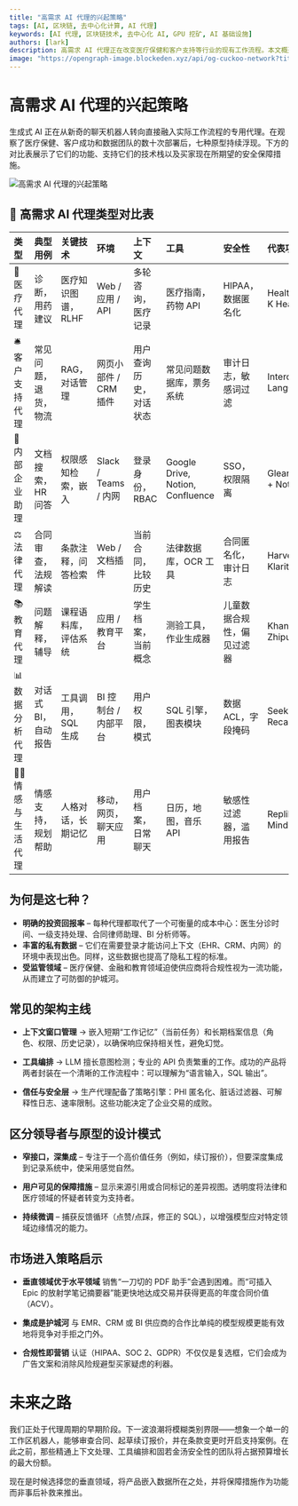```yaml
---
title: "高需求 AI 代理的兴起策略"
tags: [AI, 区块链, 去中心化计算, AI 代理]
keywords: [AI 代理, 区块链技术, 去中心化 AI, GPU 挖矿, AI 基础设施]
authors: [lark]
description: 高需求 AI 代理正在改变医疗保健和客户支持等行业的现有工作流程。本文概述了七种关键的 AI 代理原型、其技术以及为确保合规性和信任所需的安全性措施。
image: "https://opengraph-image.blockeden.xyz/api/og-cuckoo-network?title=%E9%AB%98%E9%9C%80%E6%B1%82%20AI%20%E4%BB%A3%E7%90%86%E7%9A%84%E5%85%B4%E8%B5%B7%E7%AD%96%E7%95%A5"
---
```


# 高需求 AI 代理的兴起策略

生成式 AI 正在从新奇的聊天机器人转向直接融入实际工作流程的专用代理。在观察了医疗保健、客户成功和数据团队的数十次部署后，七种原型持续浮现。下方的对比表展示了它们的功能、支持它们的技术栈以及买家现在所期望的安全保障措施。

![高需求 AI 代理的兴起策略](https://opengraph-image.blockeden.xyz/api/og-cuckoo-network?title=%E9%AB%98%E9%9C%80%E6%B1%82%20AI%20%E4%BB%A3%E7%90%86%E7%9A%84%E5%85%B4%E8%B5%B7%E7%AD%96%E7%95%A5)

## 🔧 高需求 AI 代理类型对比表

| 类型                             | 典型用例                          | 关键技术                       | 环境                    | 上下文                                   | 工具                            | 安全性                             | 代表项目 |
| :------------------------------- | :------------------------------------------ | :-------------------------------------- | :------------------------------ | :---------------------------------------- | :-------------------------------- | :------------------------------------ | :----------------------- |
| 🏥 医疗代理                 | 诊断，用药建议               | 医疗知识图谱，RLHF         | Web / 应用 / API                | 多轮咨询，医疗记录 | 医疗指南，药物 API    | HIPAA，数据匿名化            | HealthGPT, K Health     |
| 🛎 客户支持代理        | 常见问题，退货，物流                    | RAG，对话管理               | 网页小部件 / CRM 插件        | 用户查询历史，对话状态    | 常见问题数据库，票务系统         | 审计日志，敏感词过滤 | Intercom, LangChain     |
| 🏢 内部企业助理 | 文档搜索，HR 问答                   | 权限感知检索，嵌入 | Slack / Teams / 内网       | 登录身份，RBAC                      | Google Drive, Notion, Confluence | SSO，权限隔离            | Glean, GPT + Notion     |
| ⚖️ 法律代理                   | 合同审查，法规解读 | 条款注释，问答检索        | Web / 文档插件               | 当前合同，比较历史      | 法律数据库，OCR 工具        | 合同匿名化，审计日志   | Harvey, Klarity         |
| 📚 教育代理               | 问题解释，辅导             | 课程语料库，评估系统  | 应用 / 教育平台            | 学生档案，当前概念         | 测验工具，作业生成器   | 儿童数据合规性，偏见过滤器  | Khanmigo, Zhipu         |
| 📊 数据分析代理           | 对话式 BI，自动报告            | 工具调用，SQL 生成           | BI 控制台 / 内部平台 | 用户权限，模式                  | SQL 引擎，图表模块        | 数据 ACL，字段掩码             | Seek AI, Recast         |
| 🧑‍🍳 情感与生活代理     | 情感支持，规划帮助           | 人格对话，长期记忆     | 移动，网页，聊天应用         | 用户档案，日常聊天                  | 日历，地图，音乐 API       | 敏感性过滤器，滥用报告 | Replika, MindPal        |

## 为何是这七种？

*   **明确的投资回报率** – 每种代理都取代了一个可衡量的成本中心：医生分诊时间、一级支持处理、合同律师助理、BI 分析师等。
*   **丰富的私有数据** – 它们在需要登录才能访问上下文（EHR、CRM、内网）的环境中表现出色。同样，这些数据也提高了隐私工程的标准。
*   **受监管领域** – 医疗保健、金融和教育领域迫使供应商将合规性视为一流功能，从而建立了可防御的护城河。

## 常见的架构主线

*   **上下文窗口管理**
    → 嵌入短期“工作记忆”（当前任务）和长期档案信息（角色、权限、历史记录），以确保响应保持相关性，避免幻觉。

*   **工具编排**
    → LLM 擅长意图检测；专业的 API 负责繁重的工作。成功的产品将两者封装在一个清晰的工作流程中：可以理解为“语言输入，SQL 输出”。

*   **信任与安全层**
    → 生产代理配备了策略引擎：PHI 匿名化、脏话过滤器、可解释性日志、速率限制。这些功能决定了企业交易的成败。

## 区分领导者与原型的设计模式

*   **窄接口，深集成**
    – 专注于一个高价值任务（例如，续订报价），但要深度集成到记录系统中，使采用感觉自然。

*   **用户可见的保障措施**
    – 显示来源引用或合同标记的差异视图。透明度将法律和医疗领域的怀疑者转变为支持者。

*   **持续微调**
    – 捕获反馈循环（点赞/点踩，修正的 SQL），以增强模型应对特定领域边缘情况的能力。

## 市场进入策略启示

*   **垂直领域优于水平领域**
    销售“一刀切的 PDF 助手”会遇到困难。而“可插入 Epic 的放射学笔记摘要器”能更快地达成交易并获得更高的年度合同价值（ACV）。

*   **集成是护城河**
    与 EMR、CRM 或 BI 供应商的合作比单纯的模型规模更能有效地将竞争对手拒之门外。

*   **合规性即营销**
    认证（HIPAA、SOC 2、GDPR）不仅仅是复选框，它们会成为广告文案和消除风险规避型买家疑虑的利器。

# 未来之路

我们正处于代理周期的早期阶段。下一波浪潮将模糊类别界限——想象一个单一的工作区机器人，能够审查合同、起草续订报价，并在条款变更时开启支持案例。在此之前，那些精通上下文处理、工具编排和固若金汤安全性的团队将占据预算增长的最大份额。

现在是时候选择您的垂直领域，将产品嵌入数据所在之处，并将保障措施作为功能而非事后补救来推出。
